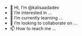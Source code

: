 - 👋 Hi, I’m @kalisaadadev
- 👀 I’m interested in ...
- 🌱 I’m currently learning ...
- 💞️ I’m looking to collaborate on ...
- 📫 How to reach me ...

<!---
kalisaadadev/kalisaadadev is a ✨ special ✨ repository because its `README.md` (this file) appears on your GitHub profile.
You can click the Preview link to take a look at your changes.
--->
